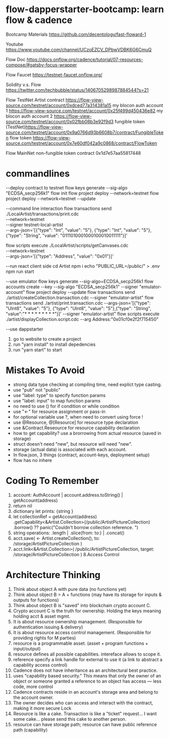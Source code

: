 # flow-dapperstarter-bootcamp: learn flow & cadence

Bootcamp Materials
https://github.com/decentology/fast-floward-1

Youtube
https://www.youtube.com/channel/UCzoEZCV_DPbwVDBK6G6CmuQ

Flow Doc
https://docs.onflow.org/cadence/tutorial/07-resources-compose/#gatsby-focus-wrapper


Flow Faucet
https://testnet-faucet.onflow.org/

Solidity v.s. Flow 
https://twitter.com/techbubble/status/1406705298987884544?s=21

Flow TestNet
Artist contract https://flow-view-source.com/testnet/account/0xdced77a314381a15
my blocon auth account 1 https://flow-view-source.com/testnet/account/0x25f499d450436e82
my blocon auth account 2  https://flow-view-source.com/testnet/account/0x02fbb08b3e92f9d3
fungible token (TestNet)https://flow-view-source.com/testnet/account/0x9a0766d93b6608b7/contract/FungibleToken
flow token https://flow-view-source.com/testnet/account/0x7e60df042a9c0868/contract/FlowToken

Flow MainNet
non-fungible token contract	0x1d7e57aa55817448


# commandlines
--deploy contract to testnet
flow keys generate --sig-algo "ECDSA_secp256k1"
flow init
flow project deploy --network=testnet
flow project deploy --network=testnet --update

--command line interaction 
flow transactions send ./LocalArtist/transactions/print.cdc \
  --network=testnet \
  --signer testnet-local-artist \
  --args-json='[{"type": "Int", "value": "5"}, {"type": "Int", "value": "5"}, {"type": "String", "value": "0111010001000100010011111"}]'
  
flow scripts execute ./LocalArtist/scripts/getCanvases.cdc \
  --network=testnet \
  --args-json='[{"type": "Address", "value": "0x01"}]'

--run react client side
cd Artist
npm i
echo "PUBLIC_URL=/public/" > .env
npm run start

--use emulator
flow keys generate  --sig-algo=ECDSA_secp256k1
flow accounts create --key <Fill Public Key> --sig-algo "ECDSA_secp256k1" --signer "emulator-account"
flow project deploy --update
flow transactions send ./artist/createCollection.transaction.cdc --signer "emulator-artist"
flow transactions send ./artist/print.transaction.cdc --args-json='[{"type": "UInt8", "value": "5"}, {"type": "UInt8", "value": "5"},{"type": "String", "value":"*   * * *   *   * * *   *"}]' --signer "emulator-artist"
flow scripts execute ./artist/displayCollection.script.cdc --arg Address:"0x01cf0e2f2f715450"

--use dappstarter
1. go to website to create a project
2. run "yarn install" to install depedencies
3. run "yarn start" to start 


# Mistakes To Avoid
- strong data type checking at compiling time, need explict type casting.
- use "pub" not "public"
- use "label: type" to specify function params
- use "label: input" to map function params
- no need to use () for if condition or while condition
- use "<-" for resource assignment or pass-in
- for optional variable use ?, when need to convert using force !
- use @Resource, @[Resource] for resource type declaration
- use &Contract.Reseource for resource capability declaration
- how to get capability? use a brorrowing from actual resource (saved in storage)
- struct doesn't need "new", but resource will need "new".
- storage (actual data) is associated with each account. 
- In flow.json, 3 things (contract, account-keys, deployment setup)
- flow has no inhere


# Coding To Remember
1. account: AuthAccount | account.address.toString() | getAccount(address)
2. return nil
3. dictionary let prints: {string }
4. let collectionRef = getAccount(address)
        .getCapability<&Artist.Collection>(/public/ArtistPictureCollection)
        .borrow()
        ?? panic("Couldn't borrow collection reference. ")
5. string operations: .length | .slice(from: to:) | .concat()
6. acct.save(
            <- Artist.createCollection(),
            to: /storage/ArtistPictureCollection
        )
7. acct.link<&Artist.Collection>(
            /public/ArtistPictureCollection,
            target: /storage/ArtistPictureCollection
        )
8.Access Control 


# Architecture Thinking
1. Think about object A with pure data (no functions yet)
2. Think about object B = A + functions (may have its storage for inputs & outputs for functions)
3. Think about object B is "saved" into blockchain crypto account C. 
4. Crypto account C is the truth for ownership. Holding the keys meaning holding acct & asset mgmt. 
5. It is about resource ownership management. (Responsible for authentication issuing & delivery)
6. It is about resource access control management. (Responsible for providing rights for M parties)
7. resource is a programmable asset. (asset + program functions + input/output)
8. resource defines all possible capabilities. intereface allows to scope it. 
9. reference specify a link handle for external to use it (a link to abstract a capability access control)
10. Cadence does not have inheritance as an architectural best practice.
11. uses "capability based security." This means that only the owner of an object or someone granted a reference to an object has access — less code, more control 
12. Cadence contracts reside in an account's storage area and belong to the account owner. 
13. The owner decides who can access and interact with the contract, making it more secure Lock
14. Resource is like a cake. Transaction is like a "ticket" request... I want some cake... please send this cake to another person. 
15. resource can have storage path; resource can have public reference path (capability)

